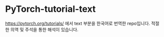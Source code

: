 # PyTorch-tutorial-text
https://pytorch.org/tutorials/ 에서 text 부분을 한국어로 번역한 repo입니다.
적절한 의역 및 주석을 통한 해석이 있습니다.
